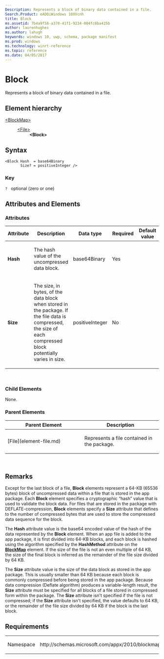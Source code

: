 ```yaml
---
Description: Represents a block of binary data contained in a file.
Search.Product: eADQiWindows 10XVcnh
title: Block
ms.assetid: 7b4a9f58-a370-41f1-9234-004fc8ba425b
author: laurenhughes
ms.author: lahugh
keywords: windows 10, uwp, schema, package manifest
ms.prod: windows
ms.technology: winrt-reference
ms.topic: reference
ms.date: 04/05/2017
---
```


# Block

Represents a block of binary data contained in a file.

## Element hierarchy

<dl>
<dt><a href="element-blockmap.md">&lt;BlockMap&gt;</a></dt>
<dd>
<dl>
<dt><a href="element-file.md">&lt;File&gt;</a></dt>
<dd><b>&lt;Block&gt;</b></dd>
</dl>
</dd>
</dl>

## Syntax

``` syntax
<Block Hash  = base64Binary
       Size? = positiveInteger />
```

### Key

`?`   optional (zero or one)

## Attributes and Elements


### Attributes

<table>
<colgroup>
<col width="20%" />
<col width="20%" />
<col width="20%" />
<col width="20%" />
<col width="20%" />
</colgroup>
<thead>
<tr class="header">
<th>Attribute</th>
<th>Description</th>
<th>Data type</th>
<th>Required</th>
<th>Default value</th>
</tr>
</thead>
<tbody>
<tr class="odd">
<td><strong>Hash</strong></td>
<td><p>The hash value of the uncompressed data block.</p></td>
<td>base64Binary</td>
<td>Yes</td>
<td></td>
</tr>
<tr class="even">
<td><strong>Size</strong></td>
<td><p>The size, in bytes, of the data block when stored in the package. If the file data is compressed, the size of each compressed block potentially varies in size.</p></td>
<td>positiveInteger</td>
<td>No</td>
<td></td>
</tr>
</tbody>
</table>

 

### Child Elements

None.

### Parent Elements

<table>
<colgroup>
<col width="50%" />
<col width="50%" />
</colgroup>
<thead>
<tr class="header">
<th>Parent Element</th>
<th>Description</th>
</tr>
</thead>
<tbody>
<tr class="odd">
<td>[File](element-file.md)</td>
<td><p>Represents a file contained in the package.</p></td>
</tr>
</tbody>
</table>

 

## Remarks

Except for the last block of a file, **Block** elements represent a 64-KB (65536 bytes) block of uncompressed data within a file that is stored in the app package. Each **Block** element specifies a cryptographic “hash” value that is used to validate the block data. For files that are stored in the package with DEFLATE-compression, **Block** elements specify a **Size** attribute that defines to the number of compressed bytes that are used to store the compressed data sequence for the block.

The **Hash** attribute value is the base64 encoded value of the hash of the data represented by the **Block** element. When an app file is added to the app package, it is first divided into 64-KB blocks, and each block is hashed using the algorithm specified by the **HashMethod** attribute on the [**BlockMap**](element-blockmap.md) element. If the size of the file is not an even multiple of 64 KB, the size of the final block is inferred as the remainder of the file size divided by 64 KB.

The **Size** attribute value is the size of the data block as stored in the app package. This is usually smaller than 64 KB because each block is commonly compressed before being stored in the app package. Because data compression (Deflate algorithm) produces a variable-length result, the **Size** attribute must be specified for all blocks of a file stored in compressed form within the package. The **Size** attribute isn't specified if the file is not compressed; if the **Size** attribute isn't specified, the value defaults to 64 KB, or the remainder of the file size divided by 64 KB if the block is the last block.

## Requirements

<table>
<colgroup>
<col width="50%" />
<col width="50%" />
</colgroup>
<tbody>
<tr class="odd">
<td><p>Namespace</p></td>
<td><p>http://schemas.microsoft.com/appx/2010/blockmap</p></td>
</tr>
</tbody>
</table>

 

 



